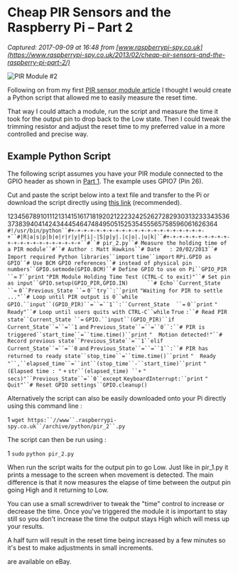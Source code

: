 # Cheap PIR Sensors and the Raspberry Pi – Part 2

_Captured: 2017-09-09 at 16:48 from [www.raspberrypi-spy.co.uk](https://www.raspberrypi-spy.co.uk/2013/02/cheap-pir-sensors-and-the-raspberry-pi-part-2/)_

![PIR Module #2](https://www.raspberrypi-spy.co.uk/wp-content/uploads/2013/01/pir_module_2-702x336.jpg)

Following on from my first [PIR sensor module article](https://www.raspberrypi-spy.co.uk/2013/01/cheap-pir-sensors-and-the-raspberry-pi-part-1/) I thought I would create a Python script that allowed me to easily measure the reset time.

That way I could attach a module, run the script and measure the time it took for the output pin to drop back to the Low state. Then I could tweak the trimming resistor and adjust the reset time to my preferred value in a more controlled and precise way.

## Example Python Script

The following script assumes you have your PIR module connected to the GPIO header as shown in [Part 1](https://www.raspberrypi-spy.co.uk/2013/01/cheap-pir-sensors-and-the-raspberry-pi-part-1/). The example uses GPIO7 (Pin 26).

Cut and paste the script below into a text file and transfer to the Pi or download the script directly using [this link](https://www.raspberrypi-spy.co.uk/archive/python/pir_2.py) (recommended).

12345678910111213141516171819202122232425262728293031323334353637383940414243444546474849505152535455565758596061626364
`#!/usr/bin/python``#+-+-+-+-+-+-+-+-+-+-+-+-+-+-+-+-+-+-+-+-+-+``#|R|a|s|p|b|e|r|r|y|P|i|-|S|p|y|.|c|o|.|u|k|``#+-+-+-+-+-+-+-+-+-+-+-+-+-+-+-+-+-+-+-+-+-+``#``# pir_2.py``# Measure the holding time of a PIR module``#``# Author : Matt Hawkins``# Date   : 20/02/2013``# Import required Python libraries``import` `time``import` `RPi.GPIO as GPIO``# Use BCM GPIO references``# instead of physical pin numbers``GPIO.setmode(GPIO.BCM)``# Define GPIO to use on Pi``GPIO_PIR ``=` `7``print` `"PIR Module Holding Time Test (CTRL-C to exit)"``# Set pin as input``GPIO.setup(GPIO_PIR,GPIO.IN)      ``# Echo``Current_State  ``=` `0``Previous_State ``=` `0``try``:``print` `"Waiting for PIR to settle ..."``# Loop until PIR output is 0``while` `GPIO.``input``(GPIO_PIR)``=``=``1``:``Current_State  ``=` `0``print` `"  Ready"``# Loop until users quits with CTRL-C``while` `True` `:``# Read PIR state``Current_State ``=` `GPIO.``input``(GPIO_PIR)``if` `Current_State``=``=``1` `and` `Previous_State``=``=``0``:``# PIR is triggered``start_time``=``time.time()``print` `"  Motion detected!"``# Record previous state``Previous_State``=``1``elif` `Current_State``=``=``0` `and` `Previous_State``=``=``1``:``# PIR has returned to ready state``stop_time``=``time.time()``print` `"  Ready "``,``elapsed_time``=``int``(stop_time``-``start_time)``print` `" (Elapsed time : "` `+` `str``(elapsed_time) ``+` `" secs)"``Previous_State``=``0``except` `KeyboardInterrupt:``print` `"  Quit"``# Reset GPIO settings``GPIO.cleanup()`

Alternatively the script can also be easily downloaded onto your Pi directly using this command line :

1
`wget https:``//www``.raspberrypi-spy.co.uk``/archive/python/pir_2``.py`

The script can then be run using :

1
`sudo` `python pir_2.py`

When run the script waits for the output pin to go Low. Just like in pir_1.py it prints a message to the screen when movement is detected. The main difference is that it now measures the elapse of time between the output pin going High and it returning to Low.

You can use a small screwdriver to tweak the "time" control to increase or decrease the time. Once you've triggered the module it is important to stay still so you don't increase the time the output stays High which will mess up your results.

A half turn will result in the reset time being increased by a few minutes so it's best to make adjustments in small increments.

are available on eBay.
